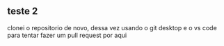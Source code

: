 ## teste 2
clonei o repositorio de novo, dessa vez usando o git desktop e o vs code para tentar fazer um pull request por aqui